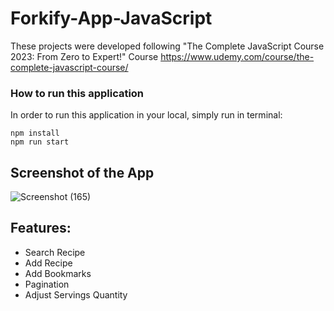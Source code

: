 # Forkify-App-JavaScript

These projects were developed following "The Complete JavaScript Course 2023: From Zero to Expert!" Course https://www.udemy.com/course/the-complete-javascript-course/

### How to run this application
In order to run this application in your local, simply run in terminal:
```
npm install
npm run start
```

## Screenshot of the App
![Screenshot (165)](https://github.com/FrederickAurelio/Forkify-App-JavaScript/assets/121996224/1a8682bc-f7c9-471d-9bb5-5a6251374f27)

## Features:
- Search Recipe
- Add Recipe
- Add Bookmarks
- Pagination
- Adjust Servings Quantity
